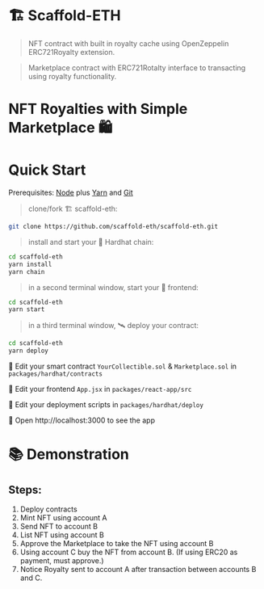 # 🏗 Scaffold-ETH

> NFT contract with built in royalty cache using OpenZeppelin ERC721Royalty extension. 

> Marketplace contract with ERC721Rotalty interface to transacting using royalty functionality.

# NFT Royalties with Simple Marketplace 🛍️

# Quick Start

Prerequisites: [Node](https://nodejs.org/en/download/) plus [Yarn](https://classic.yarnpkg.com/en/docs/install/) and [Git](https://git-scm.com/downloads)

> clone/fork 🏗 scaffold-eth:

```bash
git clone https://github.com/scaffold-eth/scaffold-eth.git
```

> install and start your 👷‍ Hardhat chain:

```bash
cd scaffold-eth
yarn install
yarn chain
```

> in a second terminal window, start your 📱 frontend:

```bash
cd scaffold-eth
yarn start
```

> in a third terminal window, 🛰 deploy your contract:

```bash
cd scaffold-eth
yarn deploy
```

🔏 Edit your smart contract `YourCollectible.sol` &  `Marketplace.sol` in `packages/hardhat/contracts`

📝 Edit your frontend `App.jsx` in `packages/react-app/src`

💼 Edit your deployment scripts in `packages/hardhat/deploy`

📱 Open http://localhost:3000 to see the app

# 📚 Demonstration

## Steps:

1. Deploy contracts
2. Mint NFT using account A
3. Send NFT to account B
4. List NFT using account B
5. Approve the Marketplace to take the NFT using account B
6. Using account C buy the NFT from account B. (If using ERC20 as payment, must approve.)
7. Notice Royalty sent to account A after transaction between accounts B and C.
